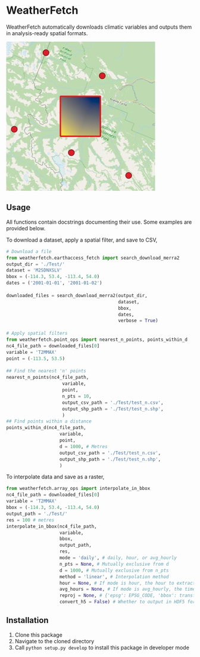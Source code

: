 # WeatherFetch
WeatherFetch automatically downloads climatic variables and outputs them in analysis-ready spatial formats.

![Example showing a spatially projected interpolated array and surrounding datapoints](interpolated.jpeg)

## Usage
All functions contain docstrings documenting their use. Some examples are provided below.

To download a dataset, apply a spatial filter, and save to CSV,
```py
# Download a file
from weatherfetch.earthaccess_fetch import search_download_merra2
output_dir = './Test/'
dataset = 'M2SDNXSLV'
bbox = (-114.3, 53.4, -113.4, 54.0)
dates = ('2001-01-01', '2001-01-02')

downloaded_files = search_download_merra2(output_dir, 
                                          dataset, 
                                          bbox, 
                                          dates, 
                                          verbose = True)

# Apply spatial filters
from weatherfetch.point_ops import nearest_n_points, points_within_d
nc4_file_path = downloaded_files[0]
variable = 'T2MMAX'
point = (-113.5, 53.5)

## Find the nearest 'n' points
nearest_n_points(nc4_file_path, 
                     variable, 
                     point,
                     n_pts = 10,
                     output_csv_path = './Test/test_n.csv', 
                     output_shp_path = './Test/test_n.shp',
                     )
## Find points within a distance
points_within_d(nc4_file_path, 
                    variable, 
                    point, 
                    d = 1000, # Metres 
                    output_csv_path = './Test/test_n.csv', 
                    output_shp_path = './Test/test_n.shp',
                    )
```
To interpolate data and save as a raster,
```py
from weatherfetch.array_ops import interpolate_in_bbox
nc4_file_path = downloaded_files[0]
variable = 'T2MMAX'
bbox = (-114.3, 53.4, -113.4, 54.0)
output_path = './Test/'
res = 100 # metres
interpolate_in_bbox(nc4_file_path, 
                    variable,
                    bbox, 
                    output_path, 
                    res, 
                    mode = 'daily', # daily, hour, or avg_hourly
                    n_pts = None, # Mutually exclusive from d
                    d = 1000, # Mutually exclusive from n_pts
                    method = 'linear', # Interpolation method
                    hour = None, # If mode is hour, the hour to extract data for (e.g., 17:00)
                    avg_hours = None, # If mode is avg_hourly, the time step to average over (e.g., 6)
                    reproj = None, # {'epsg': EPSG_CODE, 'bbox': transformed_bbox} if output GeoTIFF should be reprojected
                    convert_h5 = False) # Whether to output in HDF5 format instead of GeoTIFF
```


## Installation
1. Clone this package
2. Navigate to the cloned directory
3. Call `python setup.py develop` to install this package in developer mode
